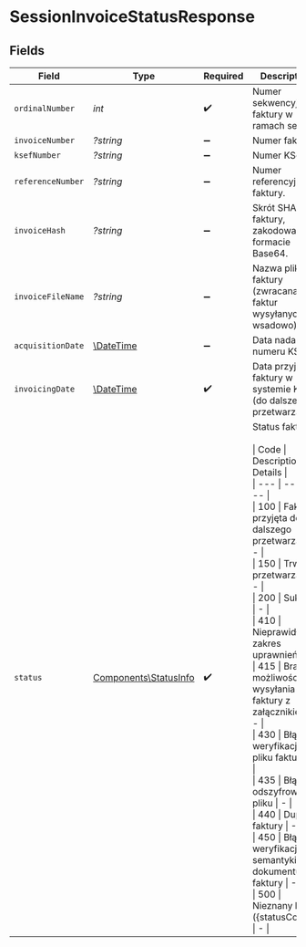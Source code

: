 # SessionInvoiceStatusResponse


## Fields

| Field                                                                                                                                                                                                                                                                                                                                                                                                                                                                                                                     | Type                                                                                                                                                                                                                                                                                                                                                                                                                                                                                                                      | Required                                                                                                                                                                                                                                                                                                                                                                                                                                                                                                                  | Description                                                                                                                                                                                                                                                                                                                                                                                                                                                                                                               |
| ------------------------------------------------------------------------------------------------------------------------------------------------------------------------------------------------------------------------------------------------------------------------------------------------------------------------------------------------------------------------------------------------------------------------------------------------------------------------------------------------------------------------- | ------------------------------------------------------------------------------------------------------------------------------------------------------------------------------------------------------------------------------------------------------------------------------------------------------------------------------------------------------------------------------------------------------------------------------------------------------------------------------------------------------------------------- | ------------------------------------------------------------------------------------------------------------------------------------------------------------------------------------------------------------------------------------------------------------------------------------------------------------------------------------------------------------------------------------------------------------------------------------------------------------------------------------------------------------------------- | ------------------------------------------------------------------------------------------------------------------------------------------------------------------------------------------------------------------------------------------------------------------------------------------------------------------------------------------------------------------------------------------------------------------------------------------------------------------------------------------------------------------------- |
| `ordinalNumber`                                                                                                                                                                                                                                                                                                                                                                                                                                                                                                           | *int*                                                                                                                                                                                                                                                                                                                                                                                                                                                                                                                     | :heavy_check_mark:                                                                                                                                                                                                                                                                                                                                                                                                                                                                                                        | Numer sekwencyjny faktury w ramach sesji.                                                                                                                                                                                                                                                                                                                                                                                                                                                                                 |
| `invoiceNumber`                                                                                                                                                                                                                                                                                                                                                                                                                                                                                                           | *?string*                                                                                                                                                                                                                                                                                                                                                                                                                                                                                                                 | :heavy_minus_sign:                                                                                                                                                                                                                                                                                                                                                                                                                                                                                                        | Numer faktury.                                                                                                                                                                                                                                                                                                                                                                                                                                                                                                            |
| `ksefNumber`                                                                                                                                                                                                                                                                                                                                                                                                                                                                                                              | *?string*                                                                                                                                                                                                                                                                                                                                                                                                                                                                                                                 | :heavy_minus_sign:                                                                                                                                                                                                                                                                                                                                                                                                                                                                                                        | Numer KSeF.                                                                                                                                                                                                                                                                                                                                                                                                                                                                                                               |
| `referenceNumber`                                                                                                                                                                                                                                                                                                                                                                                                                                                                                                         | *?string*                                                                                                                                                                                                                                                                                                                                                                                                                                                                                                                 | :heavy_minus_sign:                                                                                                                                                                                                                                                                                                                                                                                                                                                                                                        | Numer referencyjny faktury.                                                                                                                                                                                                                                                                                                                                                                                                                                                                                               |
| `invoiceHash`                                                                                                                                                                                                                                                                                                                                                                                                                                                                                                             | *?string*                                                                                                                                                                                                                                                                                                                                                                                                                                                                                                                 | :heavy_minus_sign:                                                                                                                                                                                                                                                                                                                                                                                                                                                                                                        | Skrót SHA256 faktury, zakodowany w formacie Base64.                                                                                                                                                                                                                                                                                                                                                                                                                                                                       |
| `invoiceFileName`                                                                                                                                                                                                                                                                                                                                                                                                                                                                                                         | *?string*                                                                                                                                                                                                                                                                                                                                                                                                                                                                                                                 | :heavy_minus_sign:                                                                                                                                                                                                                                                                                                                                                                                                                                                                                                        | Nazwa pliku faktury (zwracana dla faktur wysyłanych wsadowo).                                                                                                                                                                                                                                                                                                                                                                                                                                                             |
| `acquisitionDate`                                                                                                                                                                                                                                                                                                                                                                                                                                                                                                         | [\DateTime](https://www.php.net/manual/en/class.datetime.php)                                                                                                                                                                                                                                                                                                                                                                                                                                                             | :heavy_minus_sign:                                                                                                                                                                                                                                                                                                                                                                                                                                                                                                        | Data nadania numeru KSeF.                                                                                                                                                                                                                                                                                                                                                                                                                                                                                                 |
| `invoicingDate`                                                                                                                                                                                                                                                                                                                                                                                                                                                                                                           | [\DateTime](https://www.php.net/manual/en/class.datetime.php)                                                                                                                                                                                                                                                                                                                                                                                                                                                             | :heavy_check_mark:                                                                                                                                                                                                                                                                                                                                                                                                                                                                                                        | Data przyjęcia faktury w systemie KSeF (do dalszego przetwarzania).                                                                                                                                                                                                                                                                                                                                                                                                                                                       |
| `status`                                                                                                                                                                                                                                                                                                                                                                                                                                                                                                                  | [Components\StatusInfo](../../Models/Components/StatusInfo.md)                                                                                                                                                                                                                                                                                                                                                                                                                                                            | :heavy_check_mark:                                                                                                                                                                                                                                                                                                                                                                                                                                                                                                        | Status faktury.<br/><br/>\| Code \| Description \| Details \|<br/>\| --- \| --- \| --- \|<br/>\| 100 \| Faktura przyjęta do dalszego przetwarzania \| - \|<br/>\| 150 \| Trwa przetwarzanie \| - \|<br/>\| 200 \| Sukces \| - \|<br/>\| 410 \| Nieprawidłowy zakres uprawnień \| - \|<br/>\| 415 \| Brak możliwości wysyłania faktury z załącznikiem \| - \|<br/>\| 430 \| Błąd weryfikacji pliku faktury \| - \|<br/>\| 435 \| Błąd odszyfrowania pliku \| - \|<br/>\| 440 \| Duplikat faktury \| - \|<br/>\| 450 \| Błąd weryfikacji semantyki dokumentu faktury \| - \|<br/>\| 500 \| Nieznany błąd ({statusCode}) \| - \| |